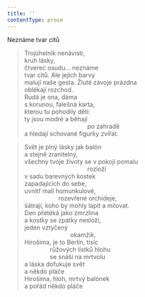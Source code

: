 ```yaml
---
title: ''
contentType: prose
---
```


Neznáme tvar citů

> Trojúhelník nenávisti,  
> kruh lásky,  
> čtverec osudu… neznáme  
> tvar citů. Ale jejich barvy  
> malují naše gesta. Žluté závoje prázdna  
> oblékají rozchod.  
> Rudá je ona, dáma  
> s korunou, falešná karta,  
> kterou tu pohodily děti:  
> ty jsou modré a běhají  
>                                      po zahradě  
> a hledají schované figurky zvířat.

> Svět je plný lásky jak balón  
> a stejně zranitelný,  
> všechny tvoje životy se v pokoji pomalu  
>                                      rozloží  
> v sadu barevných kostek  
> zapadajících do sebe,  
> uvnitř malí homunkulové,  
>                     rozevřené orchideje,  
> šátrají, koho by mohly lapit a milovat.  
> Den přetéká jako zmrzlina  
> a kostky se zpátky nesloží,  
> jeden vztyčený  
>                            okamžik,  
> Hirošima, je to Berlín, tisíc  
>                růžových lístků hlohu  
>                se snáší na mrtvolu  
> a láska dofukuje svět  
> a někdo pláče  
> Hirošima, hloh, mrtvý balónek  
> a pořád někdo pláče
